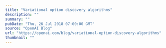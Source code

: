 ```yaml
---
title: "Variational option discovery algorithms"
description: ""
summary: ""
pubDate: "Thu, 26 Jul 2018 07:00:00 GMT"
source: "OpenAI Blog"
url: "https://openai.com/blog/variational-option-discovery-algorithms"
thumbnail: ""
---
```


